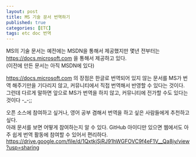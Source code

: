 ```yaml
---
layout: post
title: MS 기술 문서 번역하기
published: true
categories: [ETC]
tags: etc doc 번역
---
```

MS의 기술 문서는 예전에는 MSDN을 통해서 제공했지만 몇년 전부터는 https://docs.microsoft.com 을 통해서 제공하고 있다.  
(이전에 만든 문서는 아직 MSDN에 있다)  

https://docs.microsoft.com 의 장점은 한글로 번역되어 있지 않는 문서를 MS가 번역 해주기만을 기다리지 않고, 커뮤니티에서 직접 번역해서 반영할 수 있다는 것이다.  
그런데 다르게 말하면 앞으로 MS가 번역을 하지 않고, 커뮤니티에 전가할 수도 있다는 것이다 -_-;;  

오픈 소스에 참여하고 싶거나, 영어 공부 겸해서 번역을 하고 싶은 사람들에게 추천하고 싶다.  
아래 문서를 보면 어떻게 참여하는지 알 수 있다. GitHub 아이디만 있으면 웹에서도 아주 쉽게 번역 활동에 참여할 수 있어서 편리하다.   
https://drive.google.com/file/d/1QxtkjSjRJ91hWGFOVC9f4eF1V__Qa8jy/view?usp=sharing  
